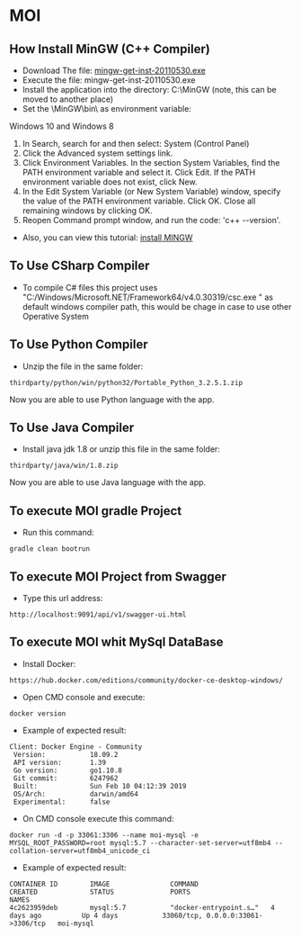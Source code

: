 # MOI
## How Install MinGW (C++ Compiler)
-	Download The file:
[mingw-get-inst-20110530.exe](www.rose-hulman.edu/class/csse/binaries/MinGW/mingw-get-inst-20110530.exe)
-	Execute the file: mingw-get-inst-20110530.exe
-	Install the application into the directory: C:\MinGW (note, this can be moved to another place)
-	Set the \MinGW\bin\ as environment variable:

Windows 10 and Windows 8
  1.	In Search, search for and then select: System (Control Panel)
  2.	Click the Advanced system settings link.
  3.	Click Environment Variables. In the section System Variables, find the PATH environment variable and select it. Click Edit. If the PATH environment variable does not exist, click New.
  4.	In the Edit System Variable (or New System Variable) window, specify the value of the PATH environment variable. Click OK. Close all remaining windows by clicking OK.
  5.	Reopen Command prompt window, and run the code: 'c++ --version'.
  
-	Also, you can view this tutorial: [install MINGW](https://youtu.be/bhxqI6xmsuA)


## To Use CSharp Compiler
-	To compile C# files this project uses "C:/Windows/Microsoft.NET/Framework64/v4.0.30319/csc.exe " as default windows compiler path, this would be chage in case to use other Operative System  

## To Use Python Compiler
- Unzip the file in the same folder:
```
thirdparty/python/win/python32/Portable_Python_3.2.5.1.zip
```
Now you are able to use Python language with the app.

## To Use Java Compiler
- Install java jdk 1.8 or unzip this file in the same folder:
```
thirdparty/java/win/1.8.zip
```
Now you are able to use Java language with the app.

## To execute MOI gradle Project
- Run this command: 
```
gradle clean bootrun
```
## To execute MOI Project from Swagger
- Type this url address:
```
http://localhost:9091/api/v1/swagger-ui.html
```
## To execute MOI whit MySql DataBase
- Install Docker:
```
https://hub.docker.com/editions/community/docker-ce-desktop-windows/
```
- Open CMD console and execute:
```
docker version
```
- Example of expected result:
```
Client: Docker Engine - Community
 Version:           18.09.2
 API version:       1.39
 Go version:        go1.10.8
 Git commit:        6247962
 Built:             Sun Feb 10 04:12:39 2019
 OS/Arch:           darwin/amd64
 Experimental:      false
 ```
- On CMD console execute this command:
```
docker run -d -p 33061:3306 --name moi-mysql -e MYSQL_ROOT_PASSWORD=root mysql:5.7 --character-set-server=utf8mb4 --collation-server=utf8mb4_unicode_ci
```
- Example of expected result:
```
CONTAINER ID        IMAGE               COMMAND                  CREATED             STATUS              PORTS                                NAMES
4c2623959deb        mysql:5.7           "docker-entrypoint.s…"   4 days ago          Up 4 days           33060/tcp, 0.0.0.0:33061->3306/tcp   moi-mysql
```